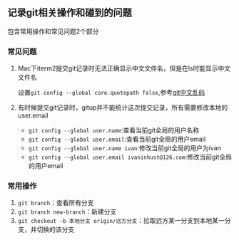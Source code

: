 ## 记录git相关操作和碰到的问题

包含常用操作和常见问题2个部分

### 常见问题

1. Mac下iterm2提交git记录时无法正确显示中文文件名，但是在ls时能显示中文文件名

    设置`git config --global core.quotepath false`,参考[git中文乱码](http://blog.csdn.net/zhanlanmg/article/details/49862779)

1. 有时候提交git记录时，gitup并不能统计这次提交记录，所有需要修改本地的user.email
    
    - `git config --global user.name`:查看当前git全局的用户名称
    - `git config --global user.email`:查看当前git全局的用户email
    - `git config --global user.name ivan`:修改当前git全局的用户为ivan
    - `git config --global user.email ivaninhust@126.com`:修改当前git全局的用户email

### 常用操作

1. `git branch`：查看所有分支 
2. `git branch new-branch`：新建分支
3. `git checkout -b 本地分支 origin/远方分支`：拉取远方某一分支到本地某一分支，并切换的该分支